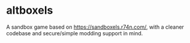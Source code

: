 # altboxels
A sandbox game based on https://sandboxels.r74n.com/, with a cleaner codebase and secure/simple modding support in mind.

 